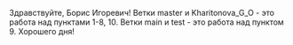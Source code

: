 Здравствуйте, Борис Игоревич! 
Ветки master и Kharitonova_G_O - это работа над пунктами 1-8, 10.
Ветки main и test - это работа над пунктом 9.
Хорошего дня!
